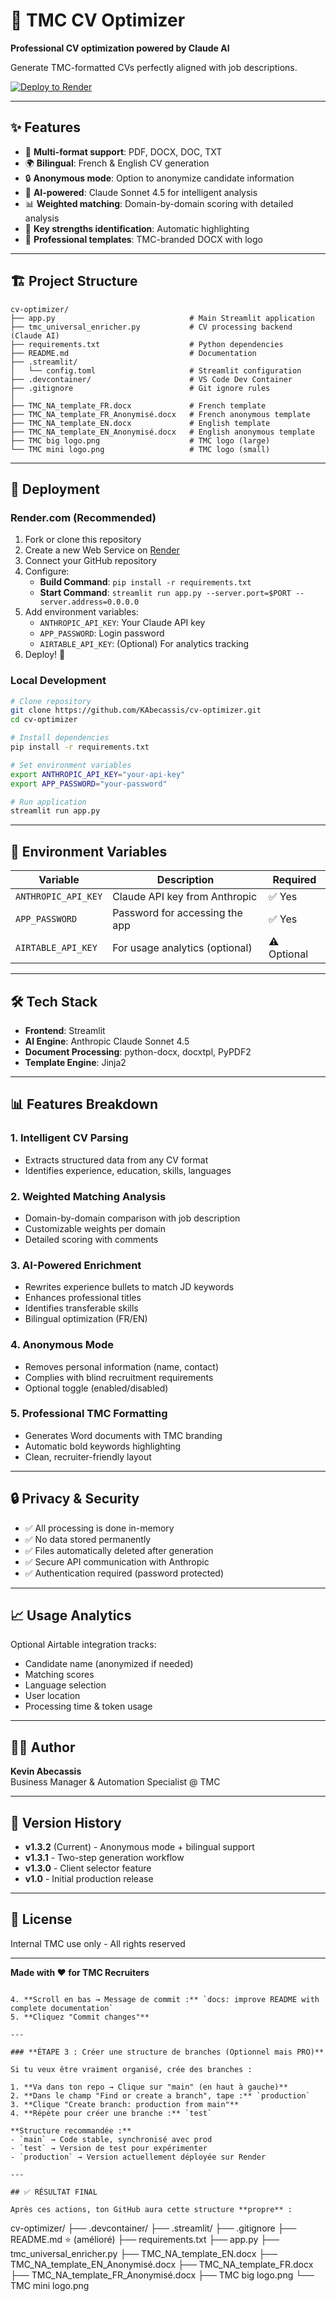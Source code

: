 # 🚀 TMC CV Optimizer

**Professional CV optimization powered by Claude AI**

Generate TMC-formatted CVs perfectly aligned with job descriptions.

[![Deploy to Render](https://render.com/images/deploy-to-render-button.svg)](https://render.com)

---

## ✨ Features

- 📄 **Multi-format support**: PDF, DOCX, DOC, TXT
- 🌍 **Bilingual**: French & English CV generation
- 🔒 **Anonymous mode**: Option to anonymize candidate information
- 🤖 **AI-powered**: Claude Sonnet 4.5 for intelligent analysis
- 📊 **Weighted matching**: Domain-by-domain scoring with detailed analysis
- 💪 **Key strengths identification**: Automatic highlighting
- 🎨 **Professional templates**: TMC-branded DOCX with logo

---

## 🏗️ Project Structure
```
cv-optimizer/
├── app.py                              # Main Streamlit application
├── tmc_universal_enricher.py           # CV processing backend (Claude AI)
├── requirements.txt                    # Python dependencies
├── README.md                           # Documentation
├── .streamlit/
│   └── config.toml                     # Streamlit configuration
├── .devcontainer/                      # VS Code Dev Container
├── .gitignore                          # Git ignore rules
│
├── TMC_NA_template_FR.docx             # French template
├── TMC_NA_template_FR_Anonymisé.docx   # French anonymous template
├── TMC_NA_template_EN.docx             # English template
├── TMC_NA_template_EN_Anonymisé.docx   # English anonymous template
├── TMC big logo.png                    # TMC logo (large)
└── TMC mini logo.png                   # TMC logo (small)
```

---

## 🚀 Deployment

### Render.com (Recommended)

1. Fork or clone this repository
2. Create a new Web Service on [Render](https://render.com)
3. Connect your GitHub repository
4. Configure:
   - **Build Command**: `pip install -r requirements.txt`
   - **Start Command**: `streamlit run app.py --server.port=$PORT --server.address=0.0.0.0`
5. Add environment variables:
   - `ANTHROPIC_API_KEY`: Your Claude API key
   - `APP_PASSWORD`: Login password
   - `AIRTABLE_API_KEY`: (Optional) For analytics tracking
6. Deploy! 🎉

### Local Development
```bash
# Clone repository
git clone https://github.com/KAbecassis/cv-optimizer.git
cd cv-optimizer

# Install dependencies
pip install -r requirements.txt

# Set environment variables
export ANTHROPIC_API_KEY="your-api-key"
export APP_PASSWORD="your-password"

# Run application
streamlit run app.py
```

---

## 🔐 Environment Variables

| Variable | Description | Required |
|----------|-------------|----------|
| `ANTHROPIC_API_KEY` | Claude API key from Anthropic | ✅ Yes |
| `APP_PASSWORD` | Password for accessing the app | ✅ Yes |
| `AIRTABLE_API_KEY` | For usage analytics (optional) | ⚠️ Optional |

---

## 🛠️ Tech Stack

- **Frontend**: Streamlit
- **AI Engine**: Anthropic Claude Sonnet 4.5
- **Document Processing**: python-docx, docxtpl, PyPDF2
- **Template Engine**: Jinja2

---

## 📊 Features Breakdown

### 1. Intelligent CV Parsing
- Extracts structured data from any CV format
- Identifies experience, education, skills, languages

### 2. Weighted Matching Analysis
- Domain-by-domain comparison with job description
- Customizable weights per domain
- Detailed scoring with comments

### 3. AI-Powered Enrichment
- Rewrites experience bullets to match JD keywords
- Enhances professional titles
- Identifies transferable skills
- Bilingual optimization (FR/EN)

### 4. Anonymous Mode
- Removes personal information (name, contact)
- Complies with blind recruitment requirements
- Optional toggle (enabled/disabled)

### 5. Professional TMC Formatting
- Generates Word documents with TMC branding
- Automatic bold keywords highlighting
- Clean, recruiter-friendly layout

---

## 🔒 Privacy & Security

- ✅ All processing is done in-memory
- ✅ No data stored permanently
- ✅ Files automatically deleted after generation
- ✅ Secure API communication with Anthropic
- ✅ Authentication required (password protected)

---

## 📈 Usage Analytics

Optional Airtable integration tracks:
- Candidate name (anonymized if needed)
- Matching scores
- Language selection
- User location
- Processing time & token usage

---

## 👨‍💻 Author

**Kevin Abecassis**  
Business Manager & Automation Specialist @ TMC

---

## 📝 Version History

- **v1.3.2** (Current) - Anonymous mode + bilingual support
- **v1.3.1** - Two-step generation workflow
- **v1.3.0** - Client selector feature
- **v1.0** - Initial production release

---

## 📄 License

Internal TMC use only - All rights reserved

---

**Made with ❤️ for TMC Recruiters**
```

4. **Scroll en bas → Message de commit :** `docs: improve README with complete documentation`
5. **Cliquez "Commit changes"**

---

### **ÉTAPE 3 : Créer une structure de branches (Optionnel mais PRO)**

Si tu veux être vraiment organisé, crée des branches :

1. **Va dans ton repo → Clique sur "main" (en haut à gauche)**
2. **Dans le champ "Find or create a branch", tape :** `production`
3. **Clique "Create branch: production from main"**
4. **Répète pour créer une branche :** `test`

**Structure recommandée :**
- `main` → Code stable, synchronisé avec prod
- `test` → Version de test pour expérimenter
- `production` → Version actuellement déployée sur Render

---

## ✅ RÉSULTAT FINAL

Après ces actions, ton GitHub aura cette structure **propre** :
```
cv-optimizer/
├── .devcontainer/
├── .streamlit/
├── .gitignore
├── README.md ⭐ (amélioré)
├── requirements.txt
├── app.py
├── tmc_universal_enricher.py
├── TMC_NA_template_EN.docx
├── TMC_NA_template_EN_Anonymisé.docx
├── TMC_NA_template_FR.docx
├── TMC_NA_template_FR_Anonymisé.docx
├── TMC big logo.png
└── TMC mini logo.png
